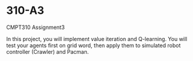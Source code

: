 # 310-A3
CMPT310 Assignment3

In this project, you will implement value iteration and Q-learning. You will test your agents first on grid word, then apply them to simulated robot controller (Crawler) and Pacman.
